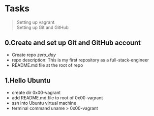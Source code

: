 # Tasks 

> Setting up vagrant.  
> Setting up Git and GitHub  

## 0.Create and set up Git and GitHub account
* Create repo *zero_day*
* repo description: This is my first repository as a full-stack-engineer
* README.md file at the root of repo

## 1.Hello Ubuntu
* create dir 0x00-vagrant
* add README.md file to root of 0x00-vagrant
* ssh into Ubuntu virtual machine
* terminal command uname > 0x00-vagrant

